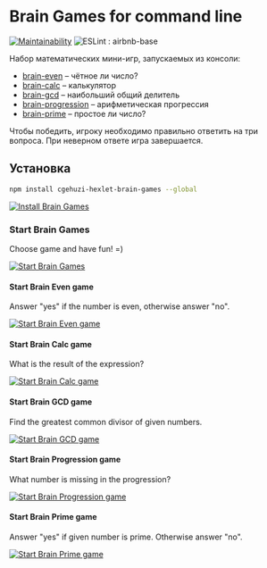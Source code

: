 # Brain Games for command line

[![Maintainability](https://api.codeclimate.com/v1/badges/c3ca2f1defad054eab0f/maintainability)](https://codeclimate.com/github/cgehuzi/hexlet-frontend-1/maintainability) ![ESLint : airbnb-base](https://github.com/cgehuzi/hexlet-frontend-1/workflows/ESLint%20:%20airbnb-base/badge.svg)

Набор математических мини-игр, запускаемых из консоли:

- [brain-even](#brain-even) – чётное ли число?
- [brain-calc](#brain-calc) – калькулятор
- [brain-gcd](#brain-gcd) – наибольший общий делитель
- [brain-progression](#brain-progression) – арифметическая прогрессия
- [brain-prime](#brain-prime) – простое ли число?

Чтобы победить, игроку необходимо правильно ответить на три вопроса. При неверном ответе игра завершается.

## Установка

```bash
npm install cgehuzi-hexlet-brain-games --global
```

[![Install Brain Games](https://asciinema.org/a/xnVNYtgO2FtRlv5oBFrx9bbNA.svg)](https://asciinema.org/a/xnVNYtgO2FtRlv5oBFrx9bbNA)

### Start Brain Games

Choose game and have fun! =)

[![Start Brain Games](https://asciinema.org/a/uUnRpeFwUQac6usYcLCbBwim1.svg)](https://asciinema.org/a/uUnRpeFwUQac6usYcLCbBwim1)

#### Start Brain Even game

Answer "yes" if the number is even, otherwise answer "no".

[![Start Brain Even game](https://asciinema.org/a/3gxTMgyghmY2OQC9rbzWYK29J.svg)](https://asciinema.org/a/3gxTMgyghmY2OQC9rbzWYK29J)

#### Start Brain Calc game

What is the result of the expression?

[![Start Brain Calc game](https://asciinema.org/a/zLoB2E0NQJy2D6Jr3ZIv5mVy0.svg)](https://asciinema.org/a/zLoB2E0NQJy2D6Jr3ZIv5mVy0)

#### Start Brain GCD game

Find the greatest common divisor of given numbers.

[![Start Brain GCD game](https://asciinema.org/a/X8YLWRzUGnrAQGmAZMDQNk1p4.svg)](https://asciinema.org/a/X8YLWRzUGnrAQGmAZMDQNk1p4)

#### Start Brain Progression game

What number is missing in the progression?

[![Start Brain Progression game](https://asciinema.org/a/e1B0ee8IufzP14loeSryx0HnU.svg)](https://asciinema.org/a/e1B0ee8IufzP14loeSryx0HnU)

#### Start Brain Prime game

Answer "yes" if given number is prime. Otherwise answer "no".

[![Start Brain Prime game](https://asciinema.org/a/RvtSLWPJgNO9LdnA1SdjcyQCO.svg)](https://asciinema.org/a/RvtSLWPJgNO9LdnA1SdjcyQCO)
